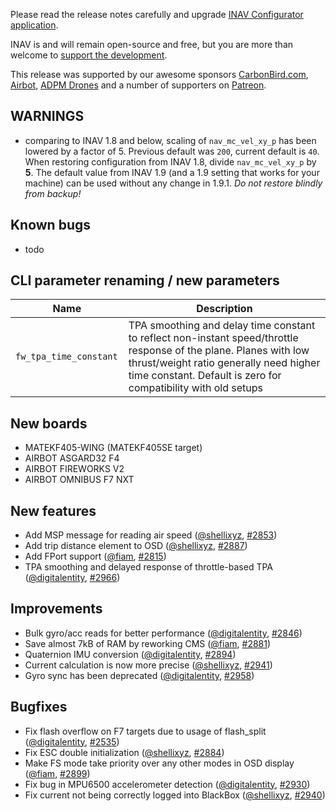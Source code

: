 Please read the release notes carefully and upgrade [INAV Configurator application](https://github.com/iNavFlight/inav-configurator/releases/tag/1.9.3).

INAV is and will remain open-source and free, but you are more than welcome to [support the development](https://inavflight.github.io/supporting-inav/). 

This release was supported by our awesome sponsors [CarbonBird.com](http://www.CarbonBird.com), [Airbot](http://shop.myairbot.com/), [ADPM Drones](http://www.adpm.pro/) and a number of supporters on [Patreon](https://www.patreon.com/inavflight).

## WARNINGS

* comparing to INAV 1.8 and below, scaling of `nav_mc_vel_xy_p` has been lowered by a factor of 5. Previous default was `200`, current default is `40`. When restoring configuration from INAV 1.8, divide `nav_mc_vel_xy_p` by **5**. The default value from INAV 1.9 (and a 1.9 setting that works for your machine) can be used without any change in 1.9.1. _Do not restore blindly from backup!_

## Known bugs
* todo

## CLI parameter renaming / new parameters

| Name               | Description                                                    |
|------------------------|----------------------------------------------------------------|
| `fw_tpa_time_constant ` | TPA smoothing and delay time constant to reflect non-instant speed/throttle response of the plane. Planes with low thrust/weight ratio generally need higher time constant. Default is zero for compatibility with old setups |

## New boards

* MATEKF405-WING (MATEKF405SE target)
* AIRBOT ASGARD32 F4
* AIRBOT FIREWORKS V2
* AIRBOT OMNIBUS F7 NXT

## New features

* Add MSP message for reading air speed ([@shellixyz], [#2853])
* Add trip distance element to OSD ([@shellixyz], [#2887])
* Add FPort support ([@fiam], [#2815])
* TPA smoothing and delayed response of throttle-based TPA ([@digitalentity], [#2966])

## Improvements

* Bulk gyro/acc reads for better performance ([@digitalentity], [#2846])
* Save almost 7kB of RAM by reworking CMS  ([@fiam], [#2881])
* Quaternion IMU conversion ([@digitalentity], [#2894])
* Current calculation is now more precise ([@shellixyz], [#2941])
* Gyro sync has been deprecated ([@digitalentity], [#2958])

## Bugfixes

* Fix flash overflow on F7 targets due to usage of flash_split ([@digitalentity], [#2535])
* Fix ESC double initialization ([@shellixyz], [#2884])
* Make FS mode take priority over any other modes in OSD display ([@fiam], [#2899])
* Fix bug in MPU6500 accelerometer detection ([@digitalentity], [#2930])
* Fix current not being correctly logged into BlackBox ([@shellixyz], [#2940])

[@digitalentity]: https://github.com/digitalentity
[@DzikuVx]: https://github.com/DzikuVx 
[@fiam]: https://github.com/fiam
[@giacomo892]: https://github.com/giacomo892
[@shellixyz]: https://github.com/shellixyz
[@stronnag]: https://github.com/stronnag


[#2535]: https://github.com/iNavFlight/inav/pull/2535
[#2846]: https://github.com/iNavFlight/inav/pull/2846
[#2853]: https://github.com/iNavFlight/inav/pull/2853
[#2884]: https://github.com/iNavFlight/inav/pull/2884
[#2887]: https://github.com/iNavFlight/inav/pull/2887
[#2881]: https://github.com/iNavFlight/inav/pull/2881
[#2894]: https://github.com/iNavFlight/inav/pull/2894
[#2899]: https://github.com/iNavFlight/inav/pull/2899
[#2815]: https://github.com/iNavFlight/inav/pull/2815
[#2930]: https://github.com/iNavFlight/inav/pull/2930
[#2940]: https://github.com/iNavFlight/inav/pull/2940
[#2941]: https://github.com/iNavFlight/inav/pull/2941
[#2958]: https://github.com/iNavFlight/inav/pull/2958
[#2966]: https://github.com/iNavFlight/inav/pull/2966